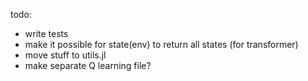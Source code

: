 todo:
- write tests
- make it possible for state(env) to return all states (for transformer)
- move stuff to utils.jl
- make separate Q learning file?